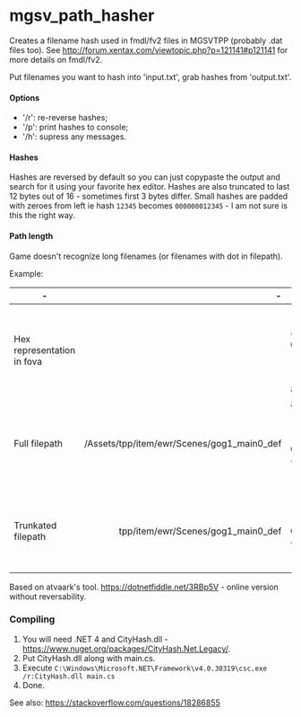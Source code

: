 # mgsv_path_hasher

Creates a filename hash used in fmdl/fv2 files in MGSVTPP (probably .dat files too).
See http://forum.xentax.com/viewtopic.php?p=121141#p121141 for more details on fmdl/fv2.

Put filenames you want to hash into 'input.txt', grab hashes from 'output.txt'.

#### Options
 + '/r': re-reverse hashes;
 + '/p': print hashes to console;
 + '/h': supress any messages.

#### Hashes
Hashes are reversed by default so you can just copypaste the output and search for it 
using your favorite hex editor. Hashes are also truncated to last 12 bytes out of 16 - 
sometimes first 3 bytes differ. Small hashes are padded with zeroes from left ie 
hash `12345` becomes `000000012345` - I am not sure is this the right way. 

#### Path length
Game doesn't recognize long filenames (or filenames with dot in filepath).

Example:

|-         |-            |-   |
| ------------- |-------------:|-----:|
| Hex representation in fova |  | 5b ee d2 04 a5 a0 a2 84 |
| Full filepath | /Assets/tpp/item/ewr/Scenes/gog1_main0_def | 84 a2 a0 a5 04 d2 ee 5b |
| Trunkated filepath | tpp/item/ewr/Scenes/gog1_main0_def | 2 a0 a5 04 d2 ee 5b |


Based on atvaark's tool. https://dotnetfiddle.net/3RBp5V - online version without reversability.

### Compiling
 1. You will need .NET 4 and CityHash.dll - https://www.nuget.org/packages/CityHash.Net.Legacy/.
 2. Put CityHash.dll along with main.cs.
 3. Execute `C:\Windows\Microsoft.NET\Framework\v4.0.30319\csc.exe /r:CityHash.dll main.cs`
 4. Done.

See also: https://stackoverflow.com/questions/18286855


